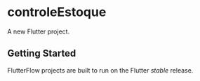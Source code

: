 # controleEstoque

A new Flutter project.

## Getting Started

FlutterFlow projects are built to run on the Flutter _stable_ release.
